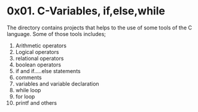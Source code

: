 # 0x01. C-Variables, if,else,while
The directory contains projects that helps to the use of some tools of the C language. Some of those tools includes;
1. Arithmetic operators
2. Logical operators
3. relational operators
4. boolean operators
5. if and if.....else statements
6. comments
7. variables and variable declaration
8. while loop
9. for loop
10. printf and others 